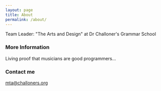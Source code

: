```yaml
---
layout: page
title: About
permalink: /about/
---
```


Team Leader: "The Arts and Design" at Dr Challoner's Grammar School

### More Information

Living proof that musicians are good programmers...

### Contact me

[mta@challoners.org](mailto:mta@challoners.org)

